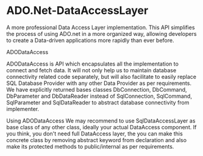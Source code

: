 # ADO.Net-DataAccessLayer
A more professional Data Access Layer implementation.
This API simplifies the process of using ADO.net in a more organized way,
allowing developers to create a Data-driven applications more rapidly than ever before.

ADODataAccess 

ADODataAccess is API which encapsulates all the implementation to connect and fetch data. It will not only help us to maintain database connectivity related code separately, but will also facilitate to easily replace SQL Database Provider with any other Data Provider as per requirements. We have explicitly returned bases classes DbConnection, DbCommand, DbParameter and DbDataReader instead of SqlConnection, SqlCommand, SqlParameter and SqlDataReader to abstract  database connectivity from implementer.



Using ADODataAccess 
We may recommend to use SqlDataAccessLayer as base class of any other class, ideally your actual DataAccess component.
If you think, you don't need full DataAccess layer, the you can make this concrete class by removing abstract keyword from declaration 
and also make its protected methods to public/internal as per requirements.
